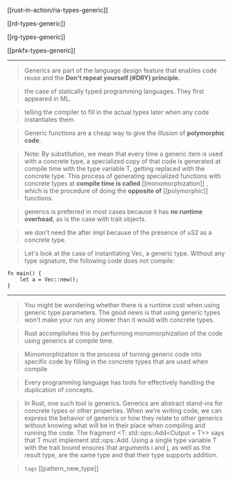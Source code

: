 [[rust-in-action/ria-types-generic]]

[[rd-types-generic]]

[[rg-types-generic]]

[[pnkfx-types-generic]]

---

> Generics are part of the language design feature that enables code reuse and the **Don't repeat yourself (#DRY) principle.**

> the case of statically typed programming languages. They first appeared in ML.

> telling the compiler to fill in the actual types later when any code instantiates them.

> Generic functions are a cheap way to give the illusion of **polymorphic code**.

> Note: By substitution, we mean that every time a generic item is used with a concrete type, a specialized copy of that code is generated at compile time with the type variable T, getting replaced with the concrete type. This process of generating specialized functions with concrete types at **compile time is called** [[monomorphization]] , which is the procedure of doing the **opposite of** [[polymorphic]] functions.

> generics is preferred in most cases because it has **no runtime overhead**, as is the case with trait objects.

> we don't need the <T> after impl because of the presence of u32 as a concrete type.


>Let's look at the case of instantiating Vec<T>, a generic type. Without any type signature, the following code does not compile:

```rust,comile_fail,no_run
fn main() {
    let a = Vec::new();
}
```

---

> You might be wondering whether there is a runtime cost when using generic type parameters. The good news is that using generic types won't make your run any slower than it would with concrete types.

> Rust accomplishes this by performing monomorphization of the code using generics at compile time. 

> Monomorphization is the process of turning generic code into specific code by filling in the concrete types that are used when compile

> Every programming language has tools for effectively handling the duplication of concepts.

> In Rust, one such tool is generics. Generics are abstract stand-ins for concrete types or other properties. When we’re writing code, we can express the behavior of generics or how they relate to other generics without knowing what will be in their place when compiling and running the code.
> The fragment <T: std::ops::Add<Output = T>> says that T must implement std::ops::Add. Using a single type variable T with the trait bound ensures that arguments i and j, as well as the result type, are the same type and that their type supports addition.



> `tags` [[pattern_new_type]]

